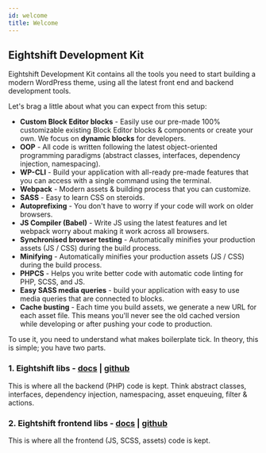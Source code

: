 ```yaml
---
id: welcome
title: Welcome
---
```


## Eightshift Development Kit

Eightshift Development Kit contains all the tools you need to start building a modern WordPress theme, using all the latest front end and backend development tools.

Let's brag a little about what you can expect from this setup:
- **Custom Block Editor blocks** - Easily use our pre-made 100% customizable existing Block Editor blocks & components or create your own. We focus on **dynamic blocks** for developers.
- **OOP** - All code is written following the latest object-oriented programming paradigms (abstract classes, interfaces, dependency injection, namespacing).
- **WP-CLI** - Build your application with all-ready pre-made features that you can access with a single command using the terminal.
- **Webpack** - Modern assets & building process that you can customize.
- **SASS** - Easy to learn CSS on steroids.
- **Autoprefixing** - You don't have to worry if your code will work on older browsers.
- **JS Compiler (Babel)** - Write JS using the latest features and let webpack worry about making it work across all browsers.
- **Synchronised browser testing** - Automatically minifies your production assets (JS / CSS) during the build process.
- **Minifying** - Automatically minifies your production assets (JS / CSS) during the build process.
- **PHPCS** - Helps you write better code with automatic code linting for PHP, SCSS, and JS.
- **Easy SASS media queries** - build your application with easy to use media queries that are connected to blocks.
- **Cache busting** - Each time you build assets, we generate a new URL for each asset file. This means you'll never see the old cached version while developing or after pushing your code to production.


To use it, you need to understand what makes boilerplate tick. In theory, this is simple; you have two parts.

### 1. Eightshift libs - [docs](eightshift-libs.md) | [github](https://github.com/infinum/eightshift-libs)

This is where all the backend (PHP) code is kept. Think abstract classes, interfaces, dependency injection, namespacing, asset enqueuing, filter & actions.

### 2. Eightshift frontend libs - [docs](eightshift-frontend-libs.md) | [github](https://github.com/infinum/eightshift-frontend-libs)

This is where all the frontend (JS, SCSS, assets) code is kept.
